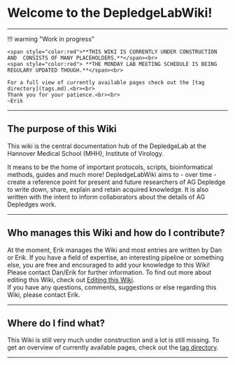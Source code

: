 # Welcome to the DepledgeLabWiki!

---

!!! warning "Work in progress"

    <span style="color:red">**THIS WIKI IS CURRENTLY UNDER CONSTRUCTION AND  CONSISTS OF MANY PLACEHOLDERS.**</span><br>
    <span style="color:red"> **THE MONDAY LAB MEETING SCHEDULE IS BEING REGULARY UPDATED THOUGH.**</span><br>

    For a full view of currently available pages check out the [tag directory](tags.md).<br><br>
    Thank you for your patience.<br><br>
    ~Erik


---

## The purpose of this Wiki
This wiki is the central documentation hub of the DepledgeLab at the Hannover Medical School (MHH), Institute of Virology.

It means to be the home of important protocols, scripts, bioinformatical methods, guides and much more! DepledgeLabWiki aims to - over time - create a reference point for present and future researchers of AG Depledge to write down, share, explain and retain acquired knowledge.
It is also written with the intent to inform collaborators about the details of AG Depledges work.
<br/>

---

## Who manages this Wiki and how do I contribute?
At the moment, Erik manages the Wiki and most entries are written by Dan or Erik. If you have a field of expertise, an interesting pipeline or something else, you are free and encouraged to add your knowledge to this Wiki! Please contact Dan/Erik for further information. To find out more about editing this Wiki, check out [Editing this Wiki](./Home/How_to_use_this_Wiki/Edit/editing_this_wiki.md).
<br>
If you have any questions, comments, suggestions or else regarding this Wiki, please contact Erik.
<br/>

---

## Where do I find what?
This Wiki is still very much under construction and a lot is still missing. To get an overview of currently available pages, check out the [tag directory](tags.md).
<br/>

---
